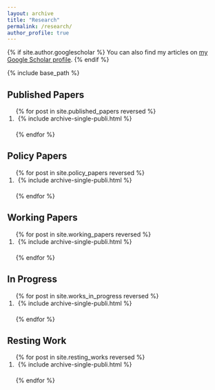 ```yaml
---
layout: archive
title: "Research"
permalink: /research/
author_profile: true
---
```


{% if site.author.googlescholar %}
  You can also find my articles on <a href="{{ site.author.googlescholar }}">my Google Scholar profile</a>.
{% endif %}

{% include base_path %}

<h2>Published Papers</h2>
<ol style="padding-left: 20px;">
{% for post in site.published_papers reversed %}
  <li style="padding-left: 5px; margin-bottom: 20px;"> 
    {% include archive-single-publi.html %}
  </li>
{% endfor %}
</ol>

<h2>Policy Papers</h2>
<ol style="padding-left: 20px;">
{% for post in site.policy_papers reversed %}
  <li style="padding-left: 5px; margin-bottom: 20px;"> 
    {% include archive-single-publi.html %}
  </li>
{% endfor %}
</ol>

<h2>Working Papers</h2>
<ol style="padding-left: 20px;">
{% for post in site.working_papers reversed %}
  <li style="padding-left: 5px; margin-bottom: 20px;"> 
    {% include archive-single-publi.html %}
  </li>
{% endfor %}
</ol>

<h2>In Progress</h2>
<ol style="padding-left: 20px;">
{% for post in site.works_in_progress reversed %}
  <li style="padding-left: 5px; margin-bottom: 20px;"> 
    {% include archive-single-publi.html %} 
  </li>
{% endfor %}
</ol>

<h2>Resting Work</h2>
<ol style="padding-left: 20px;">
{% for post in site.resting_works reversed %}
  <li style="padding-left: 5px; margin-bottom: 20px;"> 
    {% include archive-single-publi.html %}
  </li>
{% endfor %}
</ol>
